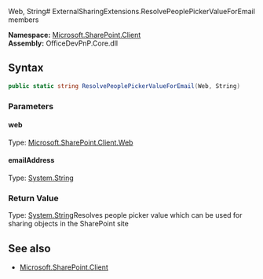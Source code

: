 Web, String# ExternalSharingExtensions.ResolvePeoplePickerValueForEmail members
  

**Namespace:** [Microsoft.SharePoint.Client](Microsoft.SharePoint.Client.md)  
**Assembly:** OfficeDevPnP.Core.dll  
## Syntax
```C#
public static string ResolvePeoplePickerValueForEmail(Web, String)
```
### Parameters
#### web
Type: [Microsoft.SharePoint.Client.Web](Microsoft.SharePoint.Client.Web.md) 
#### 
#### emailAddress
Type: [System.String](System.String.md) 
#### 
### Return Value
Type: [System.String](System.String.md)Resolves people picker value which can be used for sharing objects in the SharePoint site
## See also
- [Microsoft.SharePoint.Client](Microsoft.SharePoint.Client.md)
